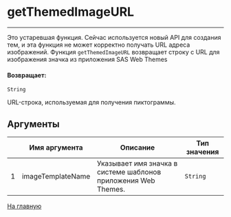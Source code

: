 # getThemedImageURL

---

Это устаревшая функция. Сейчас используется новый API для создания тем, и эта функция не может корректно получать URL адреса изображений.
Функция `getThemedImageURL` возвращает строку с URL для изображения значка из приложения SAS Web Themes

#### Возвращает:

`String`

URL-строка, используемая для получения пиктограммы.

## Аргументы

|  | Имя аргумента | Описание | Тип значения |
| --- | --- | --- | --- |
| 1 | imageTemplateName | Указывает имя значка в системе шаблонов приложения Web Themes. | `String` |



[На главную](./ecmfunctions/)